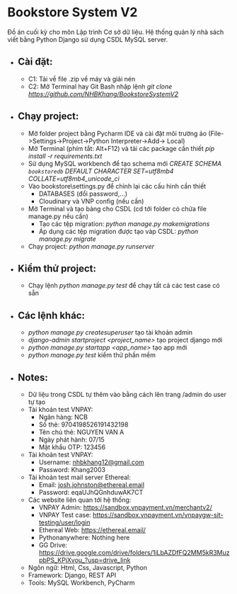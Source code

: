 # Bookstore System V2

Đồ án cuối kỳ cho môn Lập trình Cơ sở dữ liệu. Hệ thống quản lý nhà sách viết bằng Python Django sử dụng CSDL MySQL server.

* **Cài đặt:**
    -
    - C1: Tải về file .zip về máy và giải nén
    - C2: Mở Terminal hay Git Bash nhập lệnh *git clone https://github.com/NHBKhang/BookstoreSystemV2*


* **Chạy project:**
    - 
    - Mở folder project bằng Pycharm IDE và cài đặt môi trường ảo (File->Settings->Project->Python Interpreter->Add->
          Local)
    - Mở Terminal (phím tắt: Alt+F12) và tải các package cần thiết *pip install -r requirements.txt*
    - Sử dụng MySQL workbench để tạo schema mới *CREATE SCHEMA `bookstoredb` DEFAULT CHARACTER SET=utf8mb4
      COLLATE=utf8mb4_unicode_ci*
    - Vào bookstore\settings.py để chỉnh lại các cấu hình cần thiết 
        + DATABASES (đổi password,...)
        + Cloudinary và VNP config (nếu cần)
    - Mở Terminal và tạo bảng cho CSDL (cd tới folder có chứa file manage.py nếu cần)
        + Tạo các tệp migration: *python manage.py makemigrations*
        + Áp dụng các tệp migration được tạo vàp CSDL: *python manage.py migrate*
    - Chạy project: *python manage.py runserver*


* **Kiểm thử project:**
    -
    - Chạy lệnh *python manage.py test* để chạy tất cả các test case có sẵn
  

* **Các lệnh khác:**
    - 
    - *python manage.py createsuperuser* tạo tài khoản admin 
    - *django-admin startproject <project_name>* tạo project django mới
    - *python manage.py startapp <app_name>* tạo app mới
    - *python manage.py test* kiểm thử phần mềm

* Notes: 
  - 
  - Dữ liệu trong CSDL tự thêm vào bằng cách lên trang /admin do user tự tạo
  - Tài khoản test VNPAY:
    + Ngân hàng: NCB
    + Số thẻ: 9704198526191432198
    + Tên chủ thẻ: NGUYEN VAN A
    + Ngày phát hành: 07/15
    + Mật khẩu OTP: 123456
  - Tài khoản test VNPAY:
    + Username: nhbkhang12@gmail.com
    + Password: Khang2003
  - Tài khoản test mail server Ethereal:
    + Email: josh.johnston@ethereal.email
    + Password: eqaUJhQGnhduwAK7CT
  - Các website liên quan tới hệ thống:
    + VNPAY Admin: https://sandbox.vnpayment.vn/merchantv2/
    + VNPAY Test case: https://sandbox.vnpayment.vn/vnpaygw-sit-testing/user/login
    + Ethereal Web: https://ethereal.email/
    + Pythonanywhere: Nothing here
    + GG Drive: https://drive.google.com/drive/folders/1iLbAZDfFQ2MM5kR3MuzpbPS_KPjXvou_?usp=drive_link
  - Ngôn ngữ: Html, Css, Javascript, Python
  - Framework: Django, REST API
  - Tools: MySQL Workbench, PyCharm

